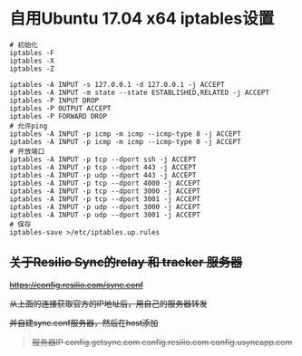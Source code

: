 # 自用Ubuntu 17.04 x64 iptables设置
```
# 初始化
iptables -F
iptables -X
iptables -Z

iptables -A INPUT -s 127.0.0.1 -d 127.0.0.1 -j ACCEPT
iptables -A INPUT -m state --state ESTABLISHED,RELATED -j ACCEPT
iptables -P INPUT DROP
iptables -P OUTPUT ACCEPT
iptables -P FORWARD DROP
# 允许ping
iptables -A INPUT -p icmp -m icmp --icmp-type 8 -j ACCEPT
iptables -A INPUT -p icmp -m icmp --icmp-type 0 -j ACCEPT
# 开放端口
iptables -A INPUT -p tcp --dport ssh -j ACCEPT
iptables -A INPUT -p tcp --dport 443 -j ACCEPT
iptables -A INPUT -p udp --dport 443 -j ACCEPT
iptables -A INPUT -p tcp --dport 4000 -j ACCEPT
iptables -A INPUT -p tcp --dport 3000 -j ACCEPT
iptables -A INPUT -p tcp --dport 3001 -j ACCEPT
iptables -A INPUT -p udp --dport 3000 -j ACCEPT
iptables -A INPUT -p udp --dport 3001 -j ACCEPT
# 保存
iptables-save >/etc/iptables.up.rules
```

## ~~关于Resilio Sync的relay 和 tracker 服务器~~
~~https://config.resilio.com/sync.conf~~

~~从上面的连接获取官方的IP地址后，用自己的服务器转发~~

~~并自建sync.conf服务器，然后在host添加~~

> ~~服务器IP config.getsync.com config.resilio.com config.usyncapp.com~~
